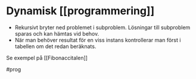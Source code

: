 # Dynamisk [[programmering]]
- Rekursivt bryter ned problemet i subproblem. Lösningar till subproblem sparas och kan hämtas vid behov.
- När man behöver resultat för en viss instans kontrollerar man först i tabellen om det redan beräknats.

Se exempel på [[Fibonaccitalen]]

#prog 